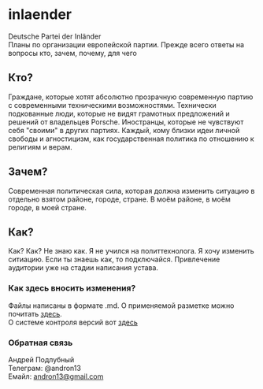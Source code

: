 # inlaender 
Deutsche Partei der Inländer  
Планы по организации европейской партии.
Прежде всего ответы на вопросы кто, зачем, почему, для чего

## Кто?
Граждане, которые хотят абсолютно прозрачную современную партию с современными техническими возможностями. 
Технически подкованные люди, которые не видят грамотных предложений и решений от владельцев Porsche.
Иностранцы, которые не чувствуют себя "своими" в других партиях.
Каждый, кому близки идеи личной свободы и агностицизм, как государственная политика по отношению к религиям и верам.

## Зачем?
Современная политическая сила, которая должна изменить ситуацию в отдельно взятом районе, городе, стране. 
В моём районе, в моём городе, в моей стране. 

## Как?
Как? Как?
Не знаю как. Я не учился на политтехнолога. Я хочу изменить ситиацию. Если ты знаешь как, то подключайся. 
Привлечение аудитории уже на стадии написания устава. 

### Как здесь вносить изменения?
Файлы написаны в формате .md. О применяемой разметке можно почитать [здесь](https://github.com/fletcher/MultiMarkdown/blob/master/Documentation/Markdown%20Syntax.md "MD").  
О системе контроля версий вот [здесь](https://git-scm.com/book/ru/v1/%D0%92%D0%B2%D0%B5%D0%B4%D0%B5%D0%BD%D0%B8%D0%B5-%D0%A3%D1%81%D1%82%D0%B0%D0%BD%D0%BE%D0%B2%D0%BA%D0%B0-Git "Git") 


### Обратная связь
Андрей Подлубный  
Телеграм: @andron13  
Емайл: andron13@gmail.com  
